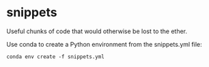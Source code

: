 # snippets
Useful chunks of code that would otherwise be lost to the ether.

Use conda to create a Python environment from the snippets.yml file:

`conda env create -f snippets.yml`
